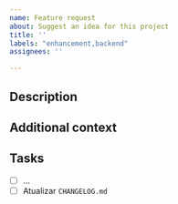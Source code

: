 ```yaml
---
name: Feature request
about: Suggest an idea for this project
title: ''
labels: "enhancement,backend"
assignees: ''

---
```


## Description
<!--- Uma descrição clara do problema a ser resolvido--->

## Additional context
<!--- Qualquer outro elemento (texto, link, fotom, diagrama) que auxilie na melhor compreensão do problema--->

## Tasks
<!--- As tarefas a serem realizadas --->
- [ ] ...
- [ ] Atualizar `CHANGELOG.md`
